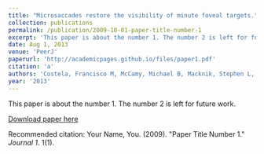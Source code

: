 ```yaml
---
title: "Microsaccades restore the visibility of minute foveal targets."
collection: publications
permalink: /publication/2009-10-01-paper-title-number-1
excerpt: 'This paper is about the number 1. The number 2 is left for future work.'
date: Aug 1, 2013
venue: 'PeerJ'
paperurl: 'http://academicpages.github.io/files/paper1.pdf'
citation: 'a'
authors: 'Costela, Francisco M, McCamy, Michael B, Macknik, Stephen L, Otero-Millan, Jorge, Martinez-Conde, Susana'
year: '2013'
---
```

This paper is about the number 1. The number 2 is left for future work.

[Download paper here](http://academicpages.github.io/files/paper1.pdf)

Recommended citation: Your Name, You. (2009). "Paper Title Number 1." <i>Journal 1</i>. 1(1).

